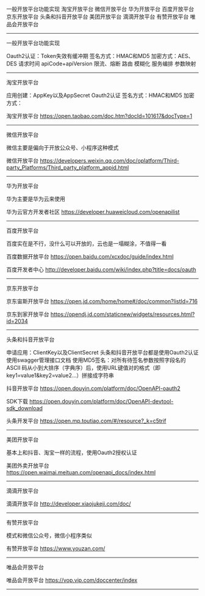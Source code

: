 一般开放平台功能实现
淘宝开放平台
微信开放平台
华为开放平台
百度开放平台
京东开放平台
头条和抖音开放平台
美团开放平台
滴滴开放平台
有赞开放平台
唯品会开放平台




---------------------------------------------------------------------------------------------------------------------    

一般开放平台功能实现

Oauth2认证：Token失效有缓冲期
签名方式：HMAC和MD5
加密方式：AES、DES
请求时间
apiCode+apiVersion
限流、熔断
路由
模糊化
服务编排
参数映射



---------------------------------------------------------------------------------------------------------------------    
淘宝开放平台

应用创建：AppKey以及AppSecret
Oauth2认证
签名方式：HMAC和MD5
加密方式：


淘宝开放平台
https://open.taobao.com/doc.htm?docId=101617&docType=1



---------------------------------------------------------------------------------------------------------------------    
微信开放平台


微信主要是偏向于开放公众号、小程序这种模式



微信开放平台
https://developers.weixin.qq.com/doc/oplatform/Third-party_Platforms/Third_party_platform_appid.html

---------------------------------------------------------------------------------------------------------------------    

华为开放平台

华为主要是华为云来使用


华为云官方开发者社区
https://developer.huaweicloud.com/openapilist


---------------------------------------------------------------------------------------------------------------------    

百度开放平台

百度实在是不行，没什么可以开放的，云也是一塌糊涂，不值得一看


百度数据开放平台
https://open.baidu.com/xcxdoc/guide/index.html



百度开发者中心
http://developer.baidu.com/wiki/index.php?title=docs/oauth

---------------------------------------------------------------------------------------------------------------------    

京东开放平台

京东宙斯开放平台
https://open.jd.com/home/home#/doc/common?listId=716


京东到家开放平台
https://opendj.jd.com/staticnew/widgets/resources.html?id=2034


---------------------------------------------------------------------------------------------------------------------    

头条和抖音开放平台

申请应用：ClientKey以及ClientSecret
头条和抖音开放平台都是使用Oauth2认证
使用swagger管理接口文档
使用MD5签名：对所有待签名参数按照字段名的ASCII 码从小到大排序（字典序）后，使用URL键值对的格式（即key1=value1&key2=value2…）拼接成字符串



抖音开放平台
https://open.douyin.com/platform/doc/OpenAPI-oauth2

SDK下载
https://open.douyin.com/platform/doc/OpenAPI-devtool-sdk_download


头条开发平台
https://open.mp.toutiao.com/#/resource?_k=c5trif


---------------------------------------------------------------------------------------------------------------------    

美团开放平台

基本上和抖音、淘宝一样的流程，使用Oauth2授权认证


美团外卖开放平台
https://open.waimai.meituan.com/openapi_docs/index.html



--------------------------------------------------------------------------------------------------------------------- 
滴滴开放平台


滴滴开放平台
http://developer.xiaojukeji.com/doc/



---------------------------------------------------------------------------------------------------------------------    

有赞开放平台


模式和微信公众号，微信小程序类似


有赞开放平台
https://www.youzan.com/


---------------------------------------------------------------------------------------------------------------------    
唯品会开放平台


唯品会开放平台
https://vop.vip.com/doccenter/index


---------------------------------------------------------------------------------------------------------------------    


